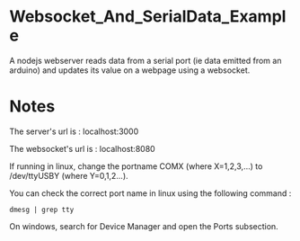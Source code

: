 # Websocket_And_SerialData_Example
A nodejs webserver reads data from a serial port (ie data emitted from an arduino) and updates its value on a webpage using a websocket.

# Notes
The server's url is : localhost:3000

The websocket's url is : localhost:8080

If running in linux, change the portname COMX (where X=1,2,3,...) to /dev/ttyUSBY (where Y=0,1,2...).

You can check the correct port name in linux using the following command : 

```
dmesg | grep tty
```


On windows, search for Device Manager and open the Ports subsection.
